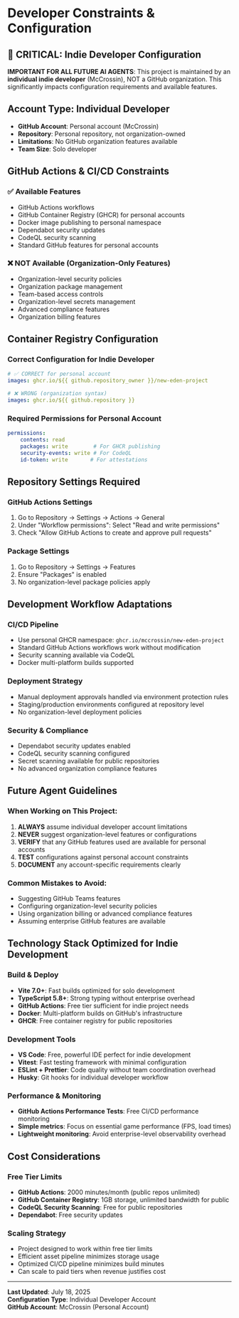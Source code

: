 # Developer Constraints & Configuration

## 🚨 CRITICAL: Indie Developer Configuration

**IMPORTANT FOR ALL FUTURE AI AGENTS**: This project is maintained by an **individual indie developer** (McCrossin), NOT a GitHub organization. This significantly impacts configuration requirements and available features.

## Account Type: Individual Developer

- **GitHub Account**: Personal account (McCrossin)
- **Repository**: Personal repository, not organization-owned
- **Limitations**: No GitHub organization features available
- **Team Size**: Solo developer

## GitHub Actions & CI/CD Constraints

### ✅ Available Features
- GitHub Actions workflows
- GitHub Container Registry (GHCR) for personal accounts
- Docker image publishing to personal namespace
- Dependabot security updates
- CodeQL security scanning
- Standard GitHub features for personal accounts

### ❌ NOT Available (Organization-Only Features)
- Organization-level security policies
- Organization package management
- Team-based access controls
- Organization-level secrets management
- Advanced compliance features
- Organization billing features

## Container Registry Configuration

### Correct Configuration for Indie Developer
```yaml
# ✅ CORRECT for personal account
images: ghcr.io/${{ github.repository_owner }}/new-eden-project

# ❌ WRONG (organization syntax)
images: ghcr.io/${{ github.repository }}
```

### Required Permissions for Personal Account
```yaml
permissions:
    contents: read
    packages: write        # For GHCR publishing
    security-events: write # For CodeQL
    id-token: write       # For attestations
```

## Repository Settings Required

### GitHub Actions Settings
1. Go to Repository → Settings → Actions → General
2. Under "Workflow permissions": Select "Read and write permissions"
3. Check "Allow GitHub Actions to create and approve pull requests"

### Package Settings
1. Go to Repository → Settings → Features
2. Ensure "Packages" is enabled
3. No organization-level package policies apply

## Development Workflow Adaptations

### CI/CD Pipeline
- Use personal GHCR namespace: `ghcr.io/mccrossin/new-eden-project`
- Standard GitHub Actions workflows work without modification
- Security scanning available via CodeQL
- Docker multi-platform builds supported

### Deployment Strategy
- Manual deployment approvals handled via environment protection rules
- Staging/production environments configured at repository level
- No organization-level deployment policies

### Security & Compliance
- Dependabot security updates enabled
- CodeQL security scanning configured
- Secret scanning available for public repositories
- No advanced organization compliance features

## Future Agent Guidelines

### When Working on This Project:
1. **ALWAYS** assume individual developer account limitations
2. **NEVER** suggest organization-level features or configurations
3. **VERIFY** that any GitHub features used are available for personal accounts
4. **TEST** configurations against personal account constraints
5. **DOCUMENT** any account-specific requirements clearly

### Common Mistakes to Avoid:
- Suggesting GitHub Teams features
- Configuring organization-level security policies
- Using organization billing or advanced compliance features
- Assuming enterprise GitHub features are available

## Technology Stack Optimized for Indie Development

### Build & Deploy
- **Vite 7.0+**: Fast builds optimized for solo development
- **TypeScript 5.8+**: Strong typing without enterprise overhead
- **GitHub Actions**: Free tier sufficient for indie project needs
- **Docker**: Multi-platform builds on GitHub's infrastructure
- **GHCR**: Free container registry for public repositories

### Development Tools
- **VS Code**: Free, powerful IDE perfect for indie development
- **Vitest**: Fast testing framework with minimal configuration
- **ESLint + Prettier**: Code quality without team coordination overhead
- **Husky**: Git hooks for individual developer workflow

### Performance & Monitoring
- **GitHub Actions Performance Tests**: Free CI/CD performance monitoring
- **Simple metrics**: Focus on essential game performance (FPS, load times)
- **Lightweight monitoring**: Avoid enterprise-level observability overhead

## Cost Considerations

### Free Tier Limits
- **GitHub Actions**: 2000 minutes/month (public repos unlimited)
- **GitHub Container Registry**: 1GB storage, unlimited bandwidth for public
- **CodeQL Security Scanning**: Free for public repositories
- **Dependabot**: Free security updates

### Scaling Strategy
- Project designed to work within free tier limits
- Efficient asset pipeline minimizes storage usage
- Optimized CI/CD pipeline minimizes build minutes
- Can scale to paid tiers when revenue justifies cost

---

**Last Updated**: July 18, 2025  
**Configuration Type**: Individual Developer Account  
**GitHub Account**: McCrossin (Personal Account)
